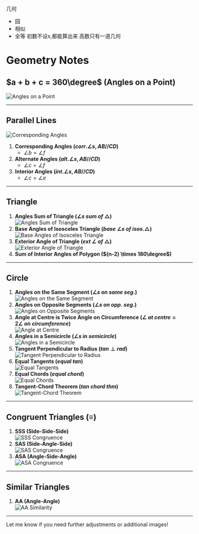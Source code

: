 几何
- 园
- 相似
- 全等
初数不设x,都能算出来
高数只有一道几何
# Geometry Notes

## $a + b + c = 360\degree$ (Angles on a Point)
![Angles on a Point](../img/angles-360.svg)

---

## Parallel Lines
 ![Corresponding Angles](../img/corresponding-angles.svg)
1. **Corresponding Angles ($corr.\angle s, AB // CD$)**  
	- $\angle b=\angle f$
2. **Alternate Angles ($alt.\angle s, AB // CD$)** 
	- $\angle c=\angle f$
3. **Interior Angles ($int.\angle s, AB // CD$)**
	- $\angle c=\angle e$

---

## Triangle
1. **Angles Sum of Triangle ($\angle s\ sum\ of\ \triangle$)**  
   ![Angles Sum of Triangle](../img/triangle-180-proof.svg)  
2. **Base Angles of Isosceles Triangle ($base\ \angle s\ of\ isos.\triangle$)**  
   ![Base Angles of Isosceles Triangle](../img/triangle-isosceles.svg)
3. **Exterior Angle of Triangle ($ext\ \angle\ of\ \triangle$)**  
   ![Exterior Angle of Triangle](../img/exterior-angle-theorem.svg)
4. **Sum of Interior Angles of Polygon ($(n-2) \times 180\degree$)** 

---

## Circle
1. **Angles on the Same Segment ($\angle s\ on\ same\ seg.$)**  
   ![Angles on the Same Segment](../img/inscribed-angle-2.svg)
2. **Angles on Opposite Segments ($\angle s\ on\ opp.\ seg.$)**  
   ![Angles on Opposite Segments](../img/quadrilateral-cyclic-2.svg)
3. **Angle at Centre is Twice Angle on Circumference ($\angle\ at\ centre = 2\angle\ on\ circumference$)**  
   ![Angle at Centre](../img/inscribed-angle-1.svg)
4. **Angles in a Semicircle ($\angle s\ in\ semicircle$)**  
   ![Angles in a Semicircle](../img/angle-semicircle-1.svg)
5. **Tangent Perpendicular to Radius ($tan\perp rad$)**  
   ![Tangent Perpendicular to Radius](../img/angle-tangent.svg)
6. **Equal Tangents ($equal\ tan$)**  
   ![Equal Tangents](../img/et.png)
7. **Equal Chords ($equal\ chord$)**  
   ![Equal Chords](https://www.mathsisfun.com/geometry/images/equal-chords.gif)  
8. **Tangent-Chord Theorem ($tan\ chord\ thm$)**  
   ![Tangent-Chord Theorem](https://www.mathsisfun.com/geometry/images/tangent-chord-theorem.gif)  

---

## Congruent Triangles ($\equiv$)
1. **SSS (Side-Side-Side)**  
   ![SSS Congruence](https://www.mathsisfun.com/geometry/images/sss-congruence.gif)  
2. **SAS (Side-Angle-Side)**  
   ![SAS Congruence](https://www.mathsisfun.com/geometry/images/sas-congruence.gif)  
3. **ASA (Angle-Side-Angle)**  
   ![ASA Congruence](https://www.mathsisfun.com/geometry/images/asa-congruence.gif)  

---

## Similar Triangles
1. **AA (Angle-Angle)**  
   ![AA Similarity](https://www.mathsisfun.com/geometry/images/aa-similarity.gif)  

---

Let me know if you need further adjustments or additional images!